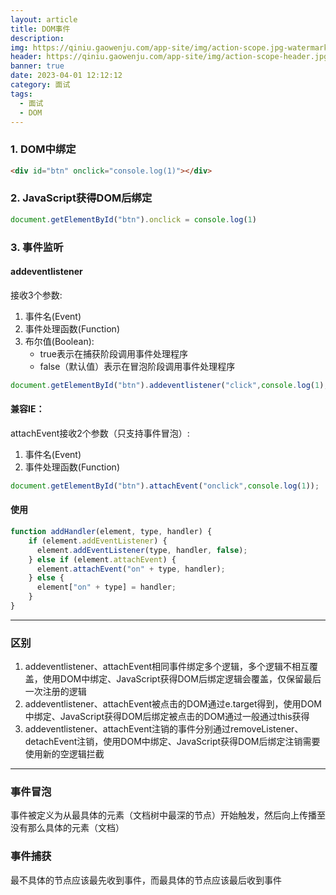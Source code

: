 ```yaml
---
layout: article
title: DOM事件
description: 
img: https://qiniu.gaowenju.com/app-site/img/action-scope.jpg-watermark
header: https://qiniu.gaowenju.com/app-site/img/action-scope-header.jpg-watermark
banner: true
date: 2023-04-01 12:12:12
category: 面试
tags:
  - 面试
  - DOM
---
```



### 1. DOM中绑定

```html
<div id="btn" onclick="console.log(1)"></div>
```

### 2. JavaScript获得DOM后绑定

```javascript
document.getElementById("btn").onclick = console.log(1)
```

### 3. 事件监听

#### addeventlistener
接收3个参数:
1. 事件名(Event)
2. 事件处理函数(Function)
3. 布尔值(Boolean):
	- true表示在捕获阶段调用事件处理程序
	- false（默认值）表示在冒泡阶段调用事件处理程序

```javascript
document.getElementById("btn").addeventlistener("click",console.log(1),false);
```

#### 兼容IE：

attachEvent接收2个参数（只支持事件冒泡）:
1. 事件名(Event)
2. 事件处理函数(Function)

```javascript
document.getElementById("btn").attachEvent("onclick",console.log(1));
```

#### 使用

```javascript
function addHandler(element, type, handler) {
    if (element.addEventListener) {
      element.addEventListener(type, handler, false);
    } else if (element.attachEvent) {
      element.attachEvent("on" + type, handler);
    } else {
      element["on" + type] = handler;
    }
}
```

---
### 区别

1. addeventlistener、attachEvent相同事件绑定多个逻辑，多个逻辑不相互覆盖，使用DOM中绑定、JavaScript获得DOM后绑定逻辑会覆盖，仅保留最后一次注册的逻辑
2. addeventlistener、attachEvent被点击的DOM通过e.target得到，使用DOM中绑定、JavaScript获得DOM后绑定被点击的DOM通过一般通过this获得
3. addeventlistener、attachEvent注销的事件分别通过removeListener、detachEvent注销，使用DOM中绑定、JavaScript获得DOM后绑定注销需要使用新的空逻辑拦截

---

### 事件冒泡

事件被定义为从最具体的元素（文档树中最深的节点）开始触发，然后向上传播至没有那么具体的元素（文档）

### 事件捕获

最不具体的节点应该最先收到事件，而最具体的节点应该最后收到事件